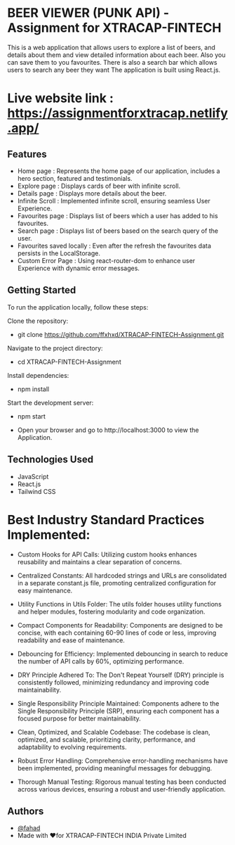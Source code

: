 
# BEER VIEWER (PUNK API) - Assignment for XTRACAP-FINTECH

This is a web application that allows users to explore a list of beers, and details about them and view detailed information about each beer. Also you can save them to you favourites. There is also a search bar which allows users to search any beer they want The application is built using React.js.

# Live website link : <https://assignmentforxtracap.netlify.app/>
## Features

- Home page : Represents the home page of our application, includes a hero section, featured and testimonials.
- Explore page : Displays cards of beer with infinite scroll.
- Details page : Displays more details about the beer.
- Infinite Scroll : Implemented infinite scroll, ensuring seamless User Experience.
- Favourites page : Displays list of beers which a user has added to his favourites.
- Search page : Displays list of beers based on the search query of the user.
- Favourites saved locally : Even after the refresh the favourites data persists in the LocalStorage.
- Custom Error Page : Using react-router-dom to enhance user Experience with dynamic error messages.


## Getting Started
To run the application locally, follow these steps:

Clone the repository:
- git clone <https://github.com/ffxhxd/XTRACAP-FINTECH-Assignment.git>

Navigate to the project directory:
- cd XTRACAP-FINTECH-Assignment 

Install dependencies:
- npm install

Start the development server:
- npm start

- Open your browser and go to http://localhost:3000 to view the Application.


## Technologies Used

- JavaScript 
- React.js
- Tailwind CSS


# Best Industry Standard Practices Implemented:

- Custom Hooks for API Calls:
Utilizing custom hooks enhances reusability and maintains a clear separation of concerns.

- Centralized Constants:
All hardcoded strings and URLs are consolidated in a separate constant.js file, promoting centralized configuration for easy maintenance.

- Utility Functions in Utils Folder:
The utils folder houses utility functions and helper modules, fostering modularity and code organization.

- Compact Components for Readability:
Components are designed to be concise, with each containing 60-90 lines of code or less, improving readability and ease of maintenance.

- Debouncing for Efficiency:
Implemented debouncing in search to reduce the number of API calls by 60%, optimizing performance.

- DRY Principle Adhered To:
The Don't Repeat Yourself (DRY) principle is consistently followed, minimizing redundancy and improving code maintainability.

- Single Responsibility Principle Maintained:
Components adhere to the Single Responsibility Principle (SRP), ensuring each component has a focused purpose for better maintainability.

- Clean, Optimized, and Scalable Codebase:
The codebase is clean, optimized, and scalable, prioritizing clarity, performance, and adaptability to evolving requirements.

- Robust Error Handling:
Comprehensive error-handling mechanisms have been implemented, providing meaningful messages for debugging.

- Thorough Manual Testing:
Rigorous manual testing has been conducted across various devices, ensuring a robust and user-friendly application.
## Authors

- [@fahad](https://www.github.com/ffxhxd)
- Made with ❤️for XTRACAP-FINTECH INDIA Private Limited

